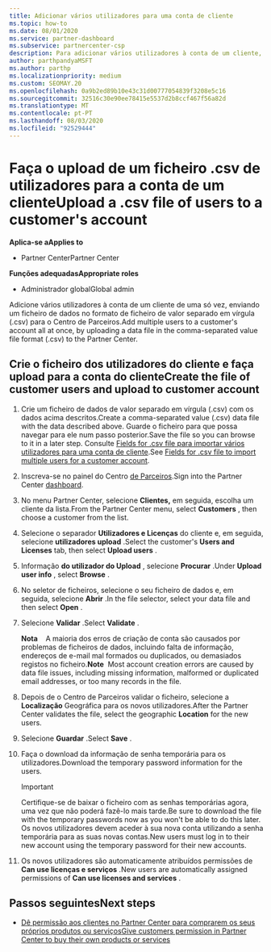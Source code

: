 ```yaml
---
title: Adicionar vários utilizadores para uma conta de cliente
ms.topic: how-to
ms.date: 08/01/2020
ms.service: partner-dashboard
ms.subservice: partnercenter-csp
description: Para adicionar vários utilizadores à conta de um cliente, faça o upload de um ficheiro de dados para o Partner Center utilizando o formato de ficheiro de valor separado em vírgula (.csv).
author: parthpandyaMSFT
ms.author: parthp
ms.localizationpriority: medium
ms.custom: SEOMAY.20
ms.openlocfilehash: 0a9b2ed89b10e43c31d00777054839f3208e5c16
ms.sourcegitcommit: 32516c30e90ee78415e5537d2b8ccf467f56a82d
ms.translationtype: MT
ms.contentlocale: pt-PT
ms.lasthandoff: 08/03/2020
ms.locfileid: "92529444"
---
```

# <a name="upload-a-csv-file-of-users-to-a-customers-account"></a><span data-ttu-id="521ef-103">Faça o upload de um ficheiro .csv de utilizadores para a conta de um cliente</span><span class="sxs-lookup"><span data-stu-id="521ef-103">Upload a .csv file of users to a customer's account</span></span>


<span data-ttu-id="521ef-104">**Aplica-se a**</span><span class="sxs-lookup"><span data-stu-id="521ef-104">**Applies to**</span></span>

- <span data-ttu-id="521ef-105">Partner Center</span><span class="sxs-lookup"><span data-stu-id="521ef-105">Partner Center</span></span>

<span data-ttu-id="521ef-106">**Funções adequadas**</span><span class="sxs-lookup"><span data-stu-id="521ef-106">**Appropriate roles**</span></span>

- <span data-ttu-id="521ef-107">Administrador global</span><span class="sxs-lookup"><span data-stu-id="521ef-107">Global admin</span></span>

<span data-ttu-id="521ef-108">Adicione vários utilizadores à conta de um cliente de uma só vez, enviando um ficheiro de dados no formato de ficheiro de valor separado em vírgula (.csv) para o Centro de Parceiros.</span><span class="sxs-lookup"><span data-stu-id="521ef-108">Add multiple users to a customer's account all at once, by uploading a data file in the comma-separated value file format (.csv) to the Partner Center.</span></span> 

## <a name="create-the-file-of-customer-users-and-upload-to-customer-account"></a><span data-ttu-id="521ef-109">Crie o ficheiro dos utilizadores do cliente e faça upload para a conta do cliente</span><span class="sxs-lookup"><span data-stu-id="521ef-109">Create the file of customer users and upload to customer account</span></span>

1. <span data-ttu-id="521ef-110">Crie um ficheiro de dados de valor separado em vírgula (.csv) com os dados acima descritos.</span><span class="sxs-lookup"><span data-stu-id="521ef-110">Create a comma-separated value (.csv) data file with the data described above.</span></span> <span data-ttu-id="521ef-111">Guarde o ficheiro para que possa navegar para ele num passo posterior.</span><span class="sxs-lookup"><span data-stu-id="521ef-111">Save the file so you can browse to it in a later step.</span></span> <span data-ttu-id="521ef-112">Consulte [Fields for .csv file para importar vários utilizadores para uma conta de cliente](file-customer-users.md).</span><span class="sxs-lookup"><span data-stu-id="521ef-112">See [Fields for .csv file to import multiple users for a customer account](file-customer-users.md).</span></span> 

2. <span data-ttu-id="521ef-113">Inscreva-se no painel do Centro [de Parceiros](https://partner.microsoft.com/dashboard).</span><span class="sxs-lookup"><span data-stu-id="521ef-113">Sign into the Partner Center [dashboard](https://partner.microsoft.com/dashboard).</span></span>

3. <span data-ttu-id="521ef-114">No menu Partner Center, selecione **Clientes,** em seguida, escolha um cliente da lista.</span><span class="sxs-lookup"><span data-stu-id="521ef-114">From the Partner Center menu, select **Customers** , then choose a customer from the list.</span></span>

4. <span data-ttu-id="521ef-115">Selecione o separador **Utilizadores e Licenças** do cliente e, em seguida, selecione **utilizadores upload** .</span><span class="sxs-lookup"><span data-stu-id="521ef-115">Select the customer's **Users and Licenses** tab, then select **Upload users** .</span></span>

5. <span data-ttu-id="521ef-116">Informação **do utilizador do Upload** , selecione **Procurar** .</span><span class="sxs-lookup"><span data-stu-id="521ef-116">Under **Upload user info** , select **Browse** .</span></span>

6. <span data-ttu-id="521ef-117">No seletor de ficheiros, selecione o seu ficheiro de dados e, em seguida, selecione **Abrir** .</span><span class="sxs-lookup"><span data-stu-id="521ef-117">In the file selector, select your data file and then select **Open** .</span></span>

7. <span data-ttu-id="521ef-118">Selecione **Validar** .</span><span class="sxs-lookup"><span data-stu-id="521ef-118">Select **Validate** .</span></span>

    <span data-ttu-id="521ef-119">**Nota**    A maioria dos erros de criação de conta são causados por problemas de ficheiros de dados, incluindo falta de informação, endereços de e-mail mal formados ou duplicados, ou demasiados registos no ficheiro.</span><span class="sxs-lookup"><span data-stu-id="521ef-119">**Note**  Most account creation errors are caused by data file issues, including missing information, malformed or duplicated email addresses, or too many records in the file.</span></span>

8. <span data-ttu-id="521ef-120">Depois de o Centro de Parceiros validar o ficheiro, selecione a **Localização** Geográfica para os novos utilizadores.</span><span class="sxs-lookup"><span data-stu-id="521ef-120">After the Partner Center validates the file, select the geographic **Location** for the new users.</span></span>
9. <span data-ttu-id="521ef-121">Selecione **Guardar** .</span><span class="sxs-lookup"><span data-stu-id="521ef-121">Select **Save** .</span></span>
10. <span data-ttu-id="521ef-122">Faça o download da informação de senha temporária para os utilizadores.</span><span class="sxs-lookup"><span data-stu-id="521ef-122">Download the temporary password information for the users.</span></span>

    >[!IMPORTANT]
    > <span data-ttu-id="521ef-123">Certifique-se de baixar o ficheiro com as senhas temporárias agora, uma vez que não poderá fazê-lo mais tarde.</span><span class="sxs-lookup"><span data-stu-id="521ef-123">Be sure to download the file with the temporary passwords now as you won't be able to do this later.</span></span> <span data-ttu-id="521ef-124">Os novos utilizadores devem aceder à sua nova conta utilizando a senha temporária para as suas novas contas.</span><span class="sxs-lookup"><span data-stu-id="521ef-124">New users must log in to their new account using the temporary password for their new accounts.</span></span>

11. <span data-ttu-id="521ef-125">Os novos utilizadores são automaticamente atribuídos permissões de **Can use licenças e serviços** .</span><span class="sxs-lookup"><span data-stu-id="521ef-125">New users are automatically assigned permissions of **Can use licenses and services** .</span></span> 

## <a name="next-steps"></a><span data-ttu-id="521ef-126">Passos seguintes</span><span class="sxs-lookup"><span data-stu-id="521ef-126">Next steps</span></span>

- [<span data-ttu-id="521ef-127">Dê permissão aos clientes no Partner Center para comprarem os seus próprios produtos ou serviços</span><span class="sxs-lookup"><span data-stu-id="521ef-127">Give customers permission in Partner Center to buy their own products or services</span></span>](give-customers-permission.md)
